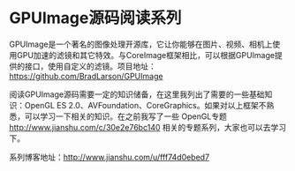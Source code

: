 # GPUImage源码阅读系列

GPUImage是一个著名的图像处理开源库，它让你能够在图片、视频、相机上使用GPU加速的滤镜和其它特效。与CoreImage框架相比，可以根据GPUImage提供的接口，使用自定义的滤镜。项目地址：https://github.com/BradLarson/GPUImage

阅读GPUImage源码需要一定的知识储备，在这里我列出了需要的一些基础知识：OpenGL ES 2.0、AVFoundation、CoreGraphics。如果对以上框架不熟悉，可以学习一下相关的知识。在之前我写了一些 OpenGL专题 http://www.jianshu.com/c/30e2e76bc140 相关的专题系列，大家也可以去学习下。

系列博客地址：http://www.jianshu.com/u/fff74d0ebed7
